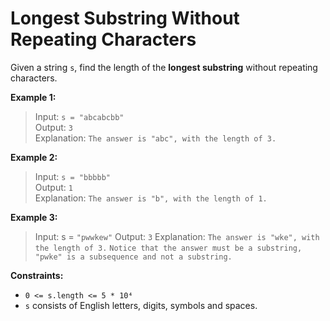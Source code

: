 # Longest Substring Without Repeating Characters

Given a string `s`, find the length of the **longest substring** without repeating characters.

**Example 1:**

> Input: `s = "abcabcbb"`  
> Output: `3`  
> Explanation: `The answer is "abc", with the length of 3.`

**Example 2:**

> Input: `s = "bbbbb"`  
> Output: `1`  
> Explanation: `The answer is "b", with the length of 1.`

**Example 3:**

> Input: s = `"pwwkew"`
> Output: `3`
> Explanation: `The answer is "wke", with the length of 3.`
> `Notice that the answer must be a substring, "pwke" is a subsequence and not a substring.`

**Constraints:**

- `0 <= s.length <= 5 * 10⁴`
- `s` consists of English letters, digits, symbols and spaces.
